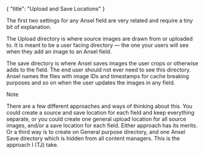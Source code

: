 {
    "title": "Upload and Save Locations"
}

The first two settings for any Ansel field are very related and require a tiny bit of explanation.

The Upload directory is where source images are drawn from or uploaded to. It is meant to be a user facing directory — the one your users will see when they add an image to an Ansel field.

The save directory is where Ansel saves images the user crops or otherwise adds to the field. The end user should not ever need to see this directory. Ansel names the files with image IDs and timestamps for cache breaking purposes and so on when the user updates the images in any field.

<div class="Note">
    <div class="Note__Title">
        Note
    </div>
    <div class="Note__Body">
        <p>There are a few different approaches and ways of thinking about this. You could create a source and save location for each field and keep everything separate, or you could create one general upload location for all source images, and/or a save location for each field. Either approach has its merits. Or a third way is to create on General purpose directory, and one Ansel Save directory which is hidden from all content managers. This is the approach I (TJ) take.</p>
    </div>
</div>
